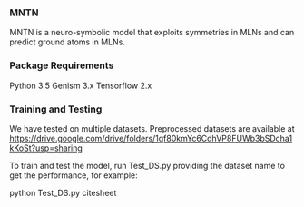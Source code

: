### MNTN
MNTN is a neuro-symbolic model that exploits symmetries in MLNs and can predict ground atoms in MLNs.

### Package Requirements
Python 3.5
Genism 3.x
Tensorflow 2.x
### Training and Testing
We have tested on multiple datasets. Preprocessed datasets are available at https://drive.google.com/drive/folders/1qf80kmYc6CdhVP8FUWb3bSDcha1kKoSt?usp=sharing

To train and test the model, run Test_DS.py providing the dataset name to get the performance, for example:

python Test_DS.py citesheet
